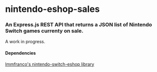 # nintendo-eshop-sales

### An Express.js REST API that returns a JSON list of Nintendo Switch games currenty on sale. 
A work in progress.

#### Dependencies
[lmmfranco's nintendo-switch-eshop library](https://github.com/lmmfranco/nintendo-switch-eshop)
